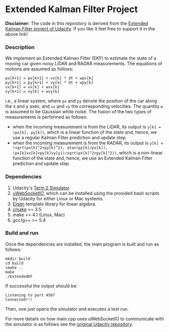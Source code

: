 # Extended Kalman Filter Project
**Disclaimer:** The code in this repository is derived from the [Extended Kalman Filter project of Udacity](https://github.com/udacity/CarND-Extended-Kalman-Filter-Project). If you like it feel free to support it in the above link! 

### Description
We implement an Extended Kalman Filter (EKF) to estimate the state of a moving car given noisy LiDAR and RADAR measurements. The equations of motions are assumed as follows:
```
px[k+1] = px[k+1] + vx[k] * dt + wpx[k]
py[k+1] = py[k+1] + vy[k] * dt + wpy[k]
vx[k+1] = vx[k] + wvx[k]
vy[k+1] = vy[k] + wvy[k]
```
i.e., a linear system, where `px` and `py` denote the position of the car along the x and y axes, and `vx` and `vy` the corresponding velocities. The quantity `w` is assumed to be Gaussian white noise. 
The fusion of the two types of measurements is performed as follows:
* when the incoming measurement is from the LiDAR, its output is `y[k] = (px[k], py[k])`, which is a linear function of the state and, hence, we use a regular Kalman Filter prediction and update step. 
* when the incoming measurement is from the RADAR, its output is `y[k] = (sqrt(px[k]^2+py[k]^2), atan(py[k]/px[k]), (px[k]vx[k]+py[k]vy[y])/sqrt(px[k]^2+py[k]^2))`, which is a non-linear function of the state and, hence, we use an Extended Kalman Filter prediction and update step. 

### Dependencies
1. Udacity's [Term 2 Simulator](https://github.com/udacity/self-driving-car-sim/releases). 
2. [uWebSocketIO](https://github.com/uWebSockets/uWebSockets), which can be installed using the provided bash scripts by Udacity for either Linux or Mac systems. 
3. [Eigen](https://eigen.tuxfamily.org) template library for linear algebra.
4. [cmake](https://cmake.org/install/) >= 3.5
5. make >= 4.1 (Linux, Mac)
6. gcc/g++ >= 5.4

### Build and run
Once the dependencies are installed, the main program is built and run as follows:
```
mkdir build
cd build
cmake ..
make
./ExtendedKF
```
If successful the output should be:
```
Listening to port 4567
Connected!!!
```
Then, one just opens the simulator and executes a test run. 

For more details on how main.cpp uses uWebSocketIO to communicate with the simulator is as follows see the [original Udacity repository](https://github.com/udacity/CarND-Extended-Kalman-Filter-Project).

<!-- The protocol that main.cpp uses for uWebSocketIO in communicating with the simulator is as follows:

**INPUT**: values provided by the simulator to the c++ program

["sensor_measurement"] => the measurement that the simulator observed (either lidar or radar)


**OUTPUT**: values provided by the c++ program to the simulator

["estimate_x"] <= kalman filter estimated position x

["estimate_y"] <= kalman filter estimated position y

["rmse_x"]

["rmse_y"]

["rmse_vx"]

["rmse_vy"]

--- -->